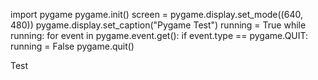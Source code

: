 import pygame
pygame.init()
screen = pygame.display.set_mode((640, 480))
pygame.display.set_caption("Pygame Test")
running = True
while running:
    for event in pygame.event.get():
        if event.type == pygame.QUIT:
            running = False
pygame.quit()



Test
